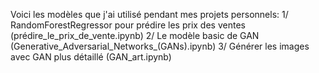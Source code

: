 Voici les modèles que j'ai utilisé pendant mes projets personnels:
1/ RandomForestRegressor pour prédire les prix des ventes (prédire_le_prix_de_vente.ipynb)
2/ Le modèle basic de GAN (Generative_Adversarial_Networks_(GANs).ipynb)
3/ Générer les images avec GAN plus détaillé (GAN_art.ipynb)
